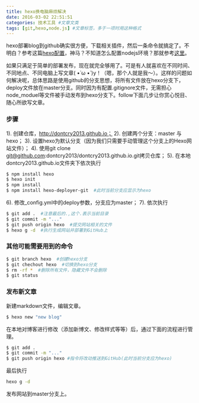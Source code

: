 ```yaml
---
title: hexo换电脑麻烦解决
date: 2016-03-02 22:51:51
categories: 技术工具 #文章文类
tags: [git,hexo,node.js] #文章标签，多于一项时用这种格式
---
```

hexo部署blog到github确实很方便，下载相关插件，然后一条命令就搞定了。不明白？参考这篇[hexo配置](http://dontcry2013.github.io/2016/02/26/hello-world/)，神马？不知道怎么配置nodejs环境？那就参考[这里](http://jingyan.baidu.com/article/9113f81b01c4e72b3214c7d3.html)。

如果只满足于简单的部署发布，现在就完全够用了。可是有人就喜欢在不同时间、不同地点、不同电脑上写文章( •̀ ω •́ )y！（嗯，那个人就是我～）。这样的问题如何解决呢，总体思路是使用github的分支思想，将所有文件放在hexo分支下，deploy文件放在master分支。同时因为有配置.gitignore文件，无需担心node_moduel等文件被手动发布到hexo分支下。follow下面几步让你赏心悦目、随心所欲写文章。


### 步骤

1). 创建仓库，http://dontcry2013.github.io；
2). 创建两个分支：master 与 hexo；
3). 设置hexo为默认分支（因为我们只需要手动管理这个分支上的Hexo网站文件）；
4). 使用git clone git@github.com:dontcry2013/dontcry2013.github.io.git拷贝仓库；
5). 在本地dontcry2013.github.io文件夹下依次执行

``` bash
$ npm install hexo
$ hexo init
$ npm install
$ npm install hexo-deployer-git  #此时当前分支应显示为hexo
```
6). 修改_config.yml中的deploy参数，分支应为master；
7). 依次执行

``` bash
$ git add .  #注意最后的.,这个.表示当前目录
$ git commit -m "..." 
$ git push origin hexo  #提交网站相关的文件
$ hexo g -d  #执行生成网站并部署到GitHub上
```


### 其他可能需要用到的命令

``` bash
$ git branch hexo  #创建hexo分支
$ git chechout hexo  #切换到hexo分支
$ rm -rf *  #删除所有文件，隐藏文件不会删除 
$ git status
```


### 发布新文章

新建markdown文件，编辑文章。

``` bash
$ hexo new "new blog"
```

在本地对博客进行修改（添加新博文、修改样式等等）后，通过下面的流程进行管理。

``` bash
$ git add .
$ git commit -m "..."
$ git push origin hexo #指令将改动推送到GitHub(此时当前分支应为hexo)
```

最后执行

``` bash
hexo g -d
```
发布网站到master分支上。